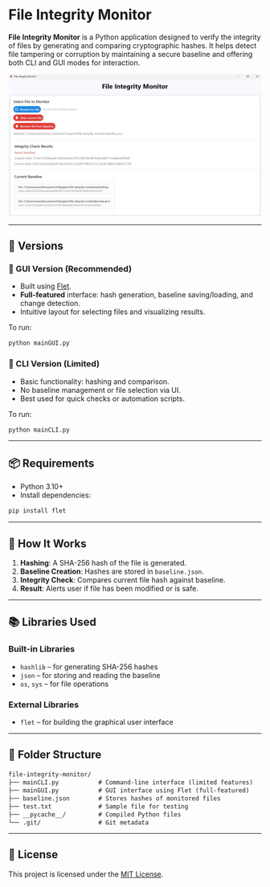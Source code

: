 
# File Integrity Monitor

**File Integrity Monitor** is a Python application designed to verify the integrity of files by generating and comparing cryptographic hashes. It helps detect file tampering or corruption by maintaining a secure baseline and offering both CLI and GUI modes for interaction.

![showcase](showcase.jpg)

---

## 🧩 Versions

### 🔹 GUI Version (Recommended)
- Built using [Flet](https://flet.dev).
- **Full-featured** interface: hash generation, baseline saving/loading, and change detection.
- Intuitive layout for selecting files and visualizing results.

To run:

```bash
python mainGUI.py
```

### 🔸 CLI Version (Limited)
- Basic functionality: hashing and comparison.
- No baseline management or file selection via UI.
- Best used for quick checks or automation scripts.

To run:

```bash
python mainCLI.py
```

---

## 📦 Requirements

- Python 3.10+
- Install dependencies:

```bash
pip install flet
```

---

## 🧪 How It Works

1. **Hashing**: A SHA-256 hash of the file is generated.
2. **Baseline Creation**: Hashes are stored in `baseline.json`.
3. **Integrity Check**: Compares current file hash against baseline.
4. **Result**: Alerts user if file has been modified or is safe.

---

## 📚 Libraries Used

### Built-in Libraries
- `hashlib` – for generating SHA-256 hashes
- `json` – for storing and reading the baseline
- `os`, `sys` – for file operations

### External Libraries
- `flet` – for building the graphical user interface

---

## 📁 Folder Structure

```
file-integrity-monitor/
├── mainCLI.py           # Command-line interface (limited features)
├── mainGUI.py           # GUI interface using Flet (full-featured)
├── baseline.json        # Stores hashes of monitored files
├── test.txt             # Sample file for testing
├── __pycache__/         # Compiled Python files
└── .git/                # Git metadata
```

---

## 📃 License

This project is licensed under the [MIT License](LICENSE).
